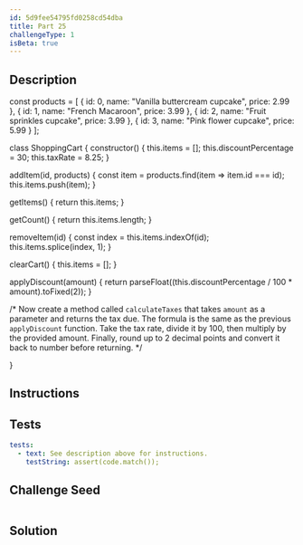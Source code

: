 ```yaml
---
id: 5d9fee54795fd0258cd54dba
title: Part 25
challengeType: 1
isBeta: true
---
```


## Description
<section id='description'>

    
const products = [
  {
    id: 0,
    name: "Vanilla buttercream cupcake",
    price: 2.99
  },
  {
    id: 1,
    name: "French Macaroon",
    price: 3.99
  },
  {
    id: 2,
    name: "Fruit sprinkles cupcake",
    price: 3.99
  },
  {
    id: 3,
    name: "Pink flower cupcake",
    price: 5.99
  }
];

class ShoppingCart {
  constructor() {
    this.items = [];
    this.discountPercentage = 30;
    this.taxRate = 8.25;
  }

  addItem(id, products) {
    const item = products.find(item => item.id === id);
    this.items.push(item);
  }

  getItems() {
    return this.items;
  }
  
  getCount() {
    return this.items.length;
  }
  
  removeItem(id) {
    const index = this.items.indexOf(id);
    this.items.splice(index, 1);
  }
  
  clearCart() {
    this.items = [];
  }
  
  applyDiscount(amount) {
    return parseFloat((this.discountPercentage / 100 * amount).toFixed(2));
  }

  /*
  Now create a method called `calculateTaxes` that takes `amount` as a parameter and returns the tax due.
  The formula is the same as the previous `applyDiscount` function.
  Take the tax rate, divide it by 100, then multiply by the provided amount.
  Finally, round up to 2 decimal points and convert it back to number before returning.
  */


}


</section>

## Instructions
<section id='instructions'>
</section>

## Tests
<section id='tests'>

```yml
tests:
  - text: See description above for instructions.
    testString: assert(code.match());

```

</section>

## Challenge Seed
<section id='challengeSeed'>

<div id='js-seed'>

```js

```

</div>
</section>


## Solution
<section id='solution'>

```js

```

</section>
